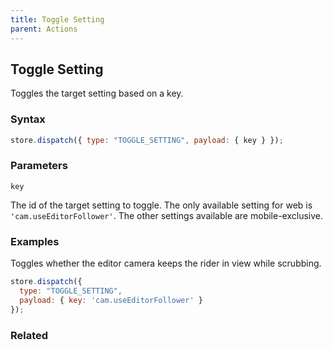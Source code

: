 ```yaml
---
title: Toggle Setting
parent: Actions
---
```


## Toggle Setting

Toggles the target setting based on a key.

### Syntax

```js
store.dispatch({ type: "TOGGLE_SETTING", payload: { key } });
```

### Parameters

`key`

The id of the target setting to toggle. The only available setting for web is `'cam.useEditorFollower'`. The other settings available are mobile-exclusive.

### Examples

Toggles whether the editor camera keeps the rider in view while scrubbing.

```js
store.dispatch({
  type: "TOGGLE_SETTING",
  payload: { key: 'cam.useEditorFollower' }
});
```

### Related
